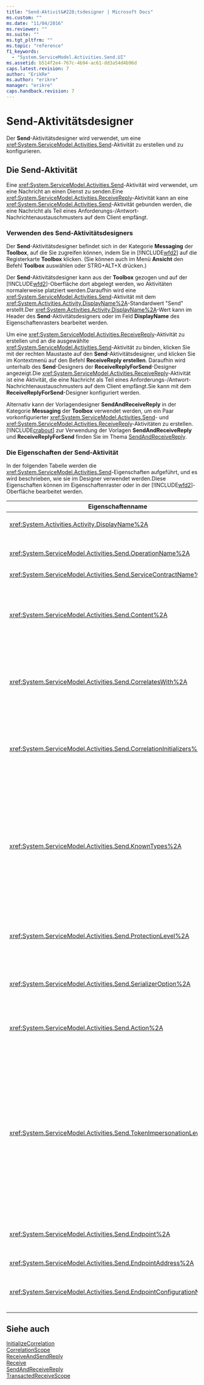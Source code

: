 ```yaml
---
title: "Send-Aktivit&#228;tsdesigner | Microsoft Docs"
ms.custom: ""
ms.date: "11/04/2016"
ms.reviewer: ""
ms.suite: ""
ms.tgt_pltfrm: ""
ms.topic: "reference"
f1_keywords: 
  - "System.ServiceModel.Activities.Send.UI"
ms.assetid: b514f2e4-767c-4b94-ac61-dd3a54d4b96d
caps.latest.revision: 7
author: "ErikRe"
ms.author: "erikre"
manager: "erikre"
caps.handback.revision: 7
---
```

# Send-Aktivit&#228;tsdesigner
Der **Send**\-Aktivitätsdesigner wird verwendet, um eine <xref:System.ServiceModel.Activities.Send>\-Aktivität zu erstellen und zu konfigurieren.  
  
## Die Send\-Aktivität  
 Eine <xref:System.ServiceModel.Activities.Send>\-Aktivität wird verwendet, um eine Nachricht an einen Dienst zu senden.Eine <xref:System.ServiceModel.Activities.ReceiveReply>\-Aktivität kann an eine <xref:System.ServiceModel.Activities.Send>\-Aktivität gebunden werden, die eine Nachricht als Teil eines Anforderungs\-\/Antwort\-Nachrichtenaustauschmusters auf dem Client empfängt.  
  
### Verwenden des Send\-Aktivitätsdesigners  
 Der **Send**\-Aktivitätsdesigner befindet sich in der Kategorie **Messaging** der **Toolbox**, auf die Sie zugreifen können, indem Sie in [!INCLUDE[wfd2](../workflow-designer/includes/wfd2_md.md)] auf die Registerkarte **Toolbox** klicken. \(Sie können auch im Menü **Ansicht** den Befehl **Toolbox** auswählen oder STRG\+ALT\+X drücken.\)  
  
 Der **Send**\-Aktivitätsdesigner kann aus der **Toolbox** gezogen und auf der [!INCLUDE[wfd2](../workflow-designer/includes/wfd2_md.md)]\-Oberfläche dort abgelegt werden, wo Aktivitäten normalerweise platziert werden.Daraufhin wird eine <xref:System.ServiceModel.Activities.Send>\-Aktivität mit dem <xref:System.Activities.Activity.DisplayName%2A>\-Standardwert "Send" erstellt.Der <xref:System.Activities.Activity.DisplayName%2A>\-Wert kann im Header des **Send**\-Aktivitätsdesigners oder im Feld **DisplayName** des Eigenschaftenrasters bearbeitet werden.  
  
 Um eine <xref:System.ServiceModel.Activities.ReceiveReply>\-Aktivität zu erstellen und an die ausgewählte <xref:System.ServiceModel.Activities.Send>\-Aktivität zu binden, klicken Sie mit der rechten Maustaste auf den **Send**\-Aktivitätsdesigner, und klicken Sie im Kontextmenü auf den Befehl **ReceiveReply erstellen**. Daraufhin wird unterhalb des **Send**\-Designers der **ReceiveReplyForSend**\-Designer angezeigt.Die <xref:System.ServiceModel.Activities.ReceiveReply>\-Aktivität ist eine Aktivität, die eine Nachricht als Teil eines Anforderungs\-\/Antwort\-Nachrichtenaustauschmusters auf dem Client empfängt.Sie kann mit dem **ReceiveReplyForSend**\-Designer konfiguriert werden.  
  
 Alternativ kann der Vorlagendesigner **SendAndReceiveReply** in der Kategorie **Messaging** der **Toolbox** verwendet werden, um ein Paar vorkonfigurierter <xref:System.ServiceModel.Activities.Send>\- und <xref:System.ServiceModel.Activities.ReceiveReply>\-Aktivitäten zu erstellen.[!INCLUDE[crabout](../test/includes/crabout_md.md)] zur Verwendung der Vorlagen **SendAndReceiveReply** und **ReceiveReplyForSend** finden Sie im Thema [SendAndReceiveReply](../workflow-designer/sendandreceivereply-template-designer.md).  
  
### Die Eigenschaften der Send\-Aktivität  
 In der folgenden Tabelle werden die <xref:System.ServiceModel.Activities.Send>\-Eigenschaften aufgeführt, und es wird beschrieben, wie sie im Designer verwendet werden.Diese Eigenschaften können im Eigenschaftenraster oder in der [!INCLUDE[wfd2](../workflow-designer/includes/wfd2_md.md)]\-Oberfläche bearbeitet werden.  
  
|Eigenschaftenname|Erforderlich|Verwendung|  
|-----------------------|------------------|----------------|  
|<xref:System.Activities.Activity.DisplayName%2A>|False|Gibt den Anzeigenamen der <xref:System.ServiceModel.Activities.Send>\-Aktivität an.Der Standardwert ist Send.Obwohl der <xref:System.Activities.Activity.DisplayName%2A> nicht zwingend erforderlich ist, wird empfohlen, einen Anzeigenamen zu verwenden.|  
|<xref:System.ServiceModel.Activities.Send.OperationName%2A>|True|Der Name des Dienstvorgangs, der von dieser <xref:System.ServiceModel.Activities.Send>\-Aktivität aufgerufen wurde.Diese Eigenschaft wird verwendet, um den Standardwert für die **Action**\-Eigenschaft festzulegen, wenn die **Action**\-Eigenschaft nicht explizit festgelegt wurde.|  
|<xref:System.ServiceModel.Activities.Send.ServiceContractName%2A>|True|Der Name des Dienstvertrags, der von dem aufzurufenden Dienst implementiert wird.|  
|<xref:System.ServiceModel.Activities.Send.Content%2A>|False|Gibt die zu empfangende Nachricht oder den zu empfangenden Parameterinhalt an.Dies kann entweder eine <xref:System.ServiceModel.Activities.ReceiveMessageContent>\-Aktivität oder eine <xref:System.ServiceModel.Activities.ReceiveParametersContent>\-Aktivität sein.Bearbeiten Sie diese Eigenschaft, indem Sie im Eigenschaftenraster neben dem **Content**\-Feld auf die Schaltfläche mit den Auslassungspunkten klicken. Oder klicken Sie neben der Bezeichnung **Inhalt** auf der Designer\-Oberfläche der **Receive**\-Aktivität auf die Schaltfläche **Definieren…**.Durch beide wird das Dialogfeld **Inhaltsdefinition** eingeblendet.[!INCLUDE[crabout](../test/includes/crabout_md.md)] zur Verwendung dieses Dialogfelds finden Sie im Thema [Inhaltsdefinition \(Dialogfeld\)](../workflow-designer/content-definition-dialog-box.md).|  
|<xref:System.ServiceModel.Activities.Send.CorrelatesWith%2A>|False|Gibt den <xref:System.ServiceModel.Activities.CorrelationHandle> an, der verwendet wurde, um die Nachricht an die entsprechende Workflowinstanz weiterzuleiten.<br /><br /> Klicken Sie im Eigenschaftenraster neben der <xref:System.ServiceModel.Activities.Send.CorrelatesWith%2A>\-Eigenschaft auf die Schaltfläche mit den Auslassungspunkten, um das Dialogfeld **Ausdrucks\-Editor** zu öffnen.[!INCLUDE[crabout](../test/includes/crabout_md.md)] zur Verwendung dieses Dialogfelds finden Sie im Thema [Vorgehensweise: Verwenden des Ausdrucks\-Editors](../workflow-designer/how-to-use-the-expression-editor.md).|  
|<xref:System.ServiceModel.Activities.Send.CorrelationInitializers%2A>|False|Gibt die Auflistung von <xref:System.ServiceModel.Activities.CorrelationInitializer>\-Objekten an, die mehrere <xref:System.ServiceModel.Activities.CorrelationHandle>\-Objekte initialisiert, die diese <xref:System.ServiceModel.Activities.Send>\-Aktivität im Workflow konfigurieren.Klicken Sie im Eigenschaftenraster auf die Schaltfläche mit den Auslassungspunkten neben der <xref:System.ServiceModel.Activities.Send.CorrelationInitializers%2A>\-Eigenschaft, um das Dialogfeld **Korrelationsinitialisierer hinzufügen** zu öffnen.[!INCLUDE[crabout](../test/includes/crabout_md.md)] zur Verwendung dieses Dialogfelds finden Sie im Thema [CorrelationInitializers hinzufügen \(Dialogfeld\)](../workflow-designer/add-correlationinitializers-dialog-box.md).|  
|<xref:System.ServiceModel.Activities.Send.KnownTypes%2A>|False|Eine Auflistung bekannter Typen für den von dieser <xref:System.ServiceModel.Activities.Send>\-Aktivität aufzurufenden Dienstvorgang.Diese Eigenschaft muss in Verbindung mit der <xref:System.ServiceModel.Activities.Receive.SerializerOption%2A>\-Eigenschaft verwendet werden, die auf <xref:System.Runtime.Serialization.DataContractSerializer> festgelegt wurde.Sie wird ignoriert, wenn der <xref:System.Xml.Serialization.XmlSerializer> verwendet wird.<br /><br /> Klicken Sie im Eigenschaftenraster neben dem Feld **KnownTypes** auf die Schaltfläche mit den Auslassungspunkten, um das Dialogfeld **Typauflistungs\-Editor** zu öffnen, in dem Sie relevante Typen hinzufügen können.<br /><br /> Klicken Sie im Eigenschaftenraster neben dem Feld **KnownTypes** auf die Schaltfläche mit den Auslassungspunkten, um das Dialogfeld **Typauflistungs\-Editor** zu öffnen, in dem Sie relevante Typen hinzufügen können.[!INCLUDE[crabout](../test/includes/crabout_md.md)] zur Verwendung dieses Dialogfelds finden Sie im Thema [Typauflistungs\-Editor \(Dialogfeld\)](../workflow-designer/type-collection-editor-dialog-box.md).|  
|<xref:System.ServiceModel.Activities.Send.ProtectionLevel%2A>|True|Gibt die <xref:System.Net.Security.ProtectionLevel>\-Einstellung für die Nachricht an.<br /><br /> 1.  <xref:System.Net.Security.ProtectionLevel> bedeutet nur Authentifizierung.<br />2.  <xref:System.Net.Security.ProtectionLevel> bedeutet, dass Daten signiert werden, um die Integrität übertragener Daten sicherzustellen.<br />3.  <xref:System.Net.Security.ProtectionLevel> bedeutet, dass Daten verschlüsselt und signiert werden, um die Vertraulichkeit und Integrität übertragener Daten sicherzustellen.|  
|<xref:System.ServiceModel.Activities.Send.SerializerOption%2A>|True|Das Serialisierungsprogramm, das für den Dienstvorgang verwendet werden soll, der von der <xref:System.ServiceModel.Activities.Send>\-Aktivität aufgerufen werden soll.Der Standardwert lautet <xref:System.Runtime.Serialization.DataContractSerializer>, der unter Verwendung eines angegebenen Datenvertrags eine Instanz eines Typs in einen XML\-Datenstrom oder ein Dokument serialisiert und daraus deserialisiert.|  
|<xref:System.ServiceModel.Activities.Send.Action%2A>|False|Gibt den Aktionsheader der Nachricht an.Wenn er nicht explizit festgelegt wird, lautet sein Standardwert: https:\/\/tempuri.org\/{Dienstvertragsnamespace}\/{Dienstvertragsname}\/{Vorgangsname}.Bei Festlegung für eine <xref:System.ServiceModel.Activities.Send>\-Aktivität muss die <xref:System.ServiceModel.Activities.Receive>\-Aktivität, die die Nachricht empfängt, über den gleichen Wert verfügen, damit die Nachricht ordnungsgemäß übermittelt werden kann.|  
|<xref:System.ServiceModel.Activities.Send.TokenImpersonationLevel%2A>||Die für den Empfänger der Nachricht zulässige <xref:System.Security.Principal.TokenImpersonationLevel>\-Instanz.Sie definiert Ebenen des Sicherheitsidentitätswechsels, die den Umfang steuern, in dem ein Serverprozess für einen Clientprozess Vorgänge ausführen kann.<xref:System.Security.Principal.TokenImpersonationLevel> gibt an, dass keine Identitätswechselebene zugeordnet ist.<xref:System.Security.Principal.TokenImpersonationLevel> gibt an, dass der Serverprozess keine Identifikationsinformationen zum Client abrufen und die Identität des Clients nicht annehmen kann.<xref:System.Security.Principal.TokenImpersonationLevel> gibt an, dass der Serverprozess zwar Informationen zum Client \(z. B. die Sicherheits\-IDs und Sicherheitsberechtigungen\) abrufen, jedoch nicht die Identität des Clients annehmen kann.Dies ist nützlich für Server, die eigene Objekte exportieren \(z. B. Datenbankprodukte, von denen Tabellen und Ansichten exportiert werden\).Mit den abgerufenen Informationen zur Clientsicherheit können vom Server Entscheidungen im Rahmen der Zugriffsvalidierung getroffen werden, ohne dass andere Dienste verwendet werden können, die den Sicherheitskontext des Clients verwenden.<xref:System.Security.Principal.TokenImpersonationLevel> gibt an, dass der Serverprozess den Sicherheitskontext des Clients auf seinem lokalen System imitieren kann.Der Server kann den Client auf Remotesystemen nicht imitieren.<xref:System.Security.Principal.TokenImpersonationLevel> gibt an, dass der Serverprozess den Sicherheitskontext des Clients auf Remotesystemen imitieren kann.|  
|<xref:System.ServiceModel.Activities.Send.Endpoint%2A>||Das <xref:System.ServiceModel.Endpoint>\-Objekt, an das die <xref:System.ServiceModel.Activities.Send>\-Aktivität eine Nachricht sendet.Wenn diese Eigenschaft festgelegt wird, sollte die <xref:System.ServiceModel.Activities.Send.EndpointConfigurationName%2A>\-Eigenschaft den Wert **null** haben.|  
|<xref:System.ServiceModel.Activities.Send.EndpointAddress%2A>||Das <xref:System.ServiceModel.EndpointAddress>\-Objekt, an das die Meldung gesendet wird.|  
|<xref:System.ServiceModel.Activities.Send.EndpointConfigurationName%2A>||Der Name der Endpunktkonfiguration.Diese Eigenschaft wird beim Konfigurieren eines Endpunkts in einer Konfigurationsdatei festgelegt.Diese Eigenschaft sollte auf den im **\<endpoint\>**\-Element in der Konfigurationsdatei angegebenen Namen festgelegt werden.Wenn diese Eigenschaft festgelegt wird, sollte die <xref:System.ServiceModel.Activities.Send.Endpoint%2A>\-Eigenschaft den Wert **null** haben.|  
  
## Siehe auch  
 [InitializeCorrelation](../workflow-designer/initializecorrelation-activity-designer.md)   
 [CorrelationScope](../workflow-designer/correlationscope-activity-designer.md)   
 [ReceiveAndSendReply](../workflow-designer/receiveandsendreply-template-designer.md)   
 [Receive](../workflow-designer/receive-activity-designer.md)   
 [SendAndReceiveReply](../workflow-designer/sendandreceivereply-template-designer.md)   
 [TransactedReceiveScope](../workflow-designer/transactedreceivescope-activity-designer.md)